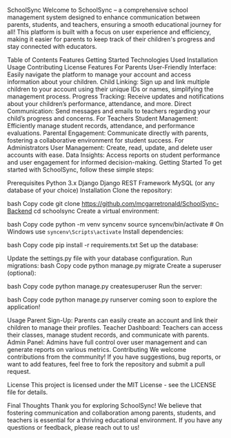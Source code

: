 SchoolSync
Welcome to SchoolSync – a comprehensive school management system designed to enhance communication between parents, students, and teachers, ensuring a smooth educational journey for all! This platform is built with a focus on user experience and efficiency, making it easier for parents to keep track of their children's progress and stay connected with educators.

Table of Contents
Features
Getting Started
Technologies Used
Installation
Usage
Contributing
License
Features
For Parents
User-Friendly Interface: Easily navigate the platform to manage your account and access information about your children.
Child Linking: Sign up and link multiple children to your account using their unique IDs or names, simplifying the management process.
Progress Tracking: Receive updates and notifications about your children’s performance, attendance, and more.
Direct Communication: Send messages and emails to teachers regarding your child’s progress and concerns.
For Teachers
Student Management: Efficiently manage student records, attendance, and performance evaluations.
Parental Engagement: Communicate directly with parents, fostering a collaborative environment for student success.
For Administrators
User Management: Create, read, update, and delete user accounts with ease.
Data Insights: Access reports on student performance and user engagement for informed decision-making.
Getting Started
To get started with SchoolSync, follow these simple steps:

Prerequisites
Python 3.x
Django
Django REST Framework
MySQL (or any database of your choice)
Installation
Clone the repository:

bash
Copy code
git clone https://github.com/mcgarretronald/SchoolSync-Backend
cd schoolsync
Create a virtual environment:

bash
Copy code
python -m venv syncenv
source syncenv/bin/activate  # On Windows use `syncenv\Scripts\activate`
Install dependencies:

bash
Copy code
pip install -r requirements.txt
Set up the database:

Update the settings.py file with your database configuration.
Run migrations:
bash
Copy code
python manage.py migrate
Create a superuser (optional):

bash
Copy code
python manage.py createsuperuser
Run the server:

bash
Copy code
python manage.py runserver
 coming soon to explore the application!

Usage
Parent Sign-Up: Parents can easily create an account and link their children to manage their profiles.
Teacher Dashboard: Teachers can access their classes, manage student records, and communicate with parents.
Admin Panel: Admins have full control over user management and can generate reports on various metrics.
Contributing
We welcome contributions from the community! If you have suggestions, bug reports, or want to add features, feel free to fork the repository and submit a pull request.

License
This project is licensed under the MIT License - see the LICENSE file for details.

Final Thoughts
Thank you for exploring SchoolSync! We believe that fostering communication and collaboration among parents, students, and teachers is essential for a thriving educational environment. If you have any questions or feedback, please reach out to us!

